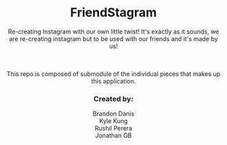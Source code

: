 <div align="center"> 

<h1> FriendStagram </h1>
Re-creating Instagram with our own little twist! It's exactly as it sounds, we are re-creating instagram but to be used with our friends and it's made by us!

<br><br>This repo is composed of submodule of the individual pieces that makes up this application. 

<h3>Created by:</h3>
Brandon Danis <br>
Kyle Kung <br>
Rushil Perera <br>
Jonathan GB <br>

</div>
